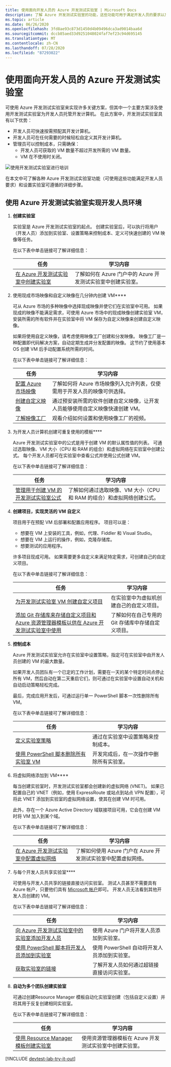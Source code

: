 ```yaml
---
title: 使用面向开发人员的 Azure 开发测试实验室 | Microsoft Docs
description: 了解 Azure 开发测试实验室的功能，这些功能可用于满足开发人员的要求以及可用于设置实验室的详细步骤。
ms.topic: article
ms.date: 06/26/2020
ms.openlocfilehash: 3fd8ae93c873d1450d4b09496dca3ad9014baa6d
ms.sourcegitcommit: dccb85aed33d9251048024faf7ef23c94d695145
ms.translationtype: MT
ms.contentlocale: zh-CN
ms.lasthandoff: 07/28/2020
ms.locfileid: "87293022"
---
```

# <a name="use-azure-devtest-labs-for-developers"></a>使用面向开发人员的 Azure 开发测试实验室
可使用 Azure 开发测试实验室来实现许多关键方案，但其中一个主要方案涉及使用开发测试实验室为开发人员托管开发计算机。 在此方案中，开发测试实验室具有以下优势：

- 开发人员可快速按需预配其开发计算机。
- 开发人员可在任何需要的时候轻松自定义其开发计算机。
- 管理员可以控制成本，只需确保：
  - 开发人员可获取的 VM 数量不超过开发所需的 VM 数量。
  - VM 在不使用时关闭。 

![使用开发测试实验室进行培训](./media/devtest-lab-developer-lab/devtest-lab-developer-lab.png)

在本文中可了解各种 Azure 开发测试实验室功能（可使用这些功能满足开发人员要求）和设置实验室可遵循的详细步骤。

## <a name="implementing-developer-environments-with-azure-devtest-labs"></a>使用 Azure 开发测试实验室实现开发人员环境
1. **创建实验室** 
   
    实验室是 Azure 开发测试实验室的起点。 创建实验室后，可以执行将用户（开发人员）添加到实验室、设置策略来控制成本、定义可快速创建的 VM 映像等任务。  
   
    在以下表中单击链接可了解详细信息：
   
   | 任务 | 学习内容 |
   | --- | --- |
   | [在 Azure 开发测试实验室中创建实验室](devtest-lab-create-lab.md) |了解如何在 Azure 门户中的 Azure 开发测试实验室中创建实验室。 |
2. 使用现成市场映像和自定义映像在几分钟内创建 VM**** 
   
    可从 Azure 市场的多种映像中选择现成映像并使它们在实验室中可用。 如果现成的映像不能满足需求，可使用 Azure 市场中的现成映像创建实验室 VM，安装所需的所有软件并在实验室中将 VM 保存为自定义映像来创建自定义映像。

    如果将使用自定义映像，请考虑使用映像工厂创建和分发映像。 映像工厂是一种配置即代码解决方案，自动定期生成并分发配置的映像。 这节约了使用基本 OS 创建 VM 后手动配置系统所需的时间。
  
    在以下表中单击链接可了解详细信息：
   
   | 任务 | 学习内容 |
   | --- | --- |
   | [配置 Azure 市场映像](devtest-lab-configure-marketplace-images.md) |了解如何将 Azure 市场映像列入允许列表，仅使需用于开发人员的映像可供选择。|
   | [创建自定义映像](devtest-lab-create-template.md) |通过预安装所需的软件创建自定义映像，让开发人员能够使用自定义映像快速创建 VM。|
   | [了解映像工厂](./devtest-lab-faq.md#blog-post) |观看介绍如何设置和使用映像工厂的视频。|

3. 为开发人员计算机创建可重复使用的模板**** 
   
    Azure 开发测试实验室中的公式是用于创建 VM 的默认属性值的列表。 可通过选取映像、VM 大小（CPU 和 RAM 的组合）和虚拟网络在实验室中创建公式。 每个开发人员都可在实验室中查看公式并使用公式创建 VM。 
   
    在以下表中单击链接可了解详细信息：
   
   | 任务 | 学习内容 |
   | --- | --- |
   | [管理用于创建 VM 的开发测试实验室公式](devtest-lab-manage-formulas.md) |了解如何通过选取映像、VM 大小（CPU 和 RAM 的组合）和虚拟网络创建公式。|

4. **创建项目，实现灵活的 VM 自定义**

   项目用于在预配 VM 后部署和配置应用程序。 项目可以是：

   - 想要在 VM 上安装的工具，例如，代理、Fiddler 和 Visual Studio。
   - 想要在 VM 上运行的操作，例如，克隆存储库。
   - 想要测试的应用程序。

   许多项目现成可用。 如果需要更多自定义来满足特定需求，可创建自己的自定义项目。

   在以下表中单击链接可了解详细信息：
   
   | 任务 | 学习内容 |
   | --- | --- |
   | [为开发测试实验室 VM 创建自定义项目](devtest-lab-artifact-author.md) |在实验室中为虚拟机创建自己的自定义项目。|
   | [添加 Git 存储库来存储自定义项目和 Azure 资源管理器模板以供在 Azure 开发测试实验室中使用](devtest-lab-add-artifact-repo.md) |了解如何在自己专用的 Git 存储库中存储自定义项目。|

5. **控制成本**
   
    Azure 开发测试实验室允许在实验室中设置策略，指定可在实验室中由开发人员创建的 VM 的最大数量。 
   
    如果开发人员团队有一个已定的工作计划，需要在一天的某个特定时间点停止所有 VM，然后自动在第二天重启它们，则可通过在实验室中设置自动关机和自动启动策略轻松完成。 
   
    最后，完成应用开发后，可通过运行单一 PowerShell 脚本一次性删除所有 VM。 
   
    在以下表中单击链接可了解详细信息：
   
   | 任务 | 学习内容 |
   | --- | --- |
   | [定义实验室策略](devtest-lab-set-lab-policy.md) |通过在实验室中设置策略来控制成本。 |
   | [使用 PowerShell 脚本删除所有实验室 VM](devtest-lab-faq.md#how-do-i-automate-the-process-of-deleting-all-the-vms-in-my-lab) |开发完成后，在一次操作中删除所有实验室。|

1. 将虚拟网络添加到 VM**** 
   
    每当创建实验室时，开发测试实验室都会创建新的虚拟网络 (VNET)。 如果已配置自己的 VNET（例如，使用 ExpressRoute 或站点到站点 VPN 配置），可将此 VNET 添加到实验室的虚拟网络设置，使其在创建 VM 时可用。

    此外，存在一个 Azure Active Directory 域联接项目可用，它会在创建 VM 时将 VM 加入到某个域。 
   
    在以下表中单击链接可了解详细信息：
   
   | 任务 | 学习内容 |
   | --- | --- |
   | [在 Azure 开发测试实验室中配置虚拟网络](devtest-lab-configure-vnet.md) |了解如何使用 Azure 门户在 Azure 开发测试实验室中配置虚拟网络。|

6. 与每个开发人员共享实验室****
   
    可使用与开发人员共享的链接直接访问实验室。 测试人员甚至不需要具有 Azure 帐户，只要他们具有 [Microsoft 帐户](devtest-lab-faq.md#what-is-a-microsoft-account)即可。 开发人员无法看到其他开发人员创建的 VM。  
   
    在以下表中单击链接可了解详细信息：
   
   | 任务 | 学习内容 |
   | --- | --- |
   | [向 Azure 开发测试实验室中的实验室添加开发人员](devtest-lab-add-devtest-user.md) |使用 Azure 门户将开发人员添加到实验室。|
   | [使用 PowerShell 脚本将开发人员添加到实验室](devtest-lab-add-devtest-user.md#add-an-external-user-to-a-lab-using-powershell) |使用 PowerShell 自动将开发人员添加到实验室。 |
   | [获取实验室的链接](devtest-lab-faq.md#how-do-i-share-a-direct-link-to-my-lab) |了解开发人员如何通过超链接直接访问实验室。|

7. **自动为多个团队创建实验室** 
   
    可通过创建Resource Manager 模板自动化实验室创建（包括自定义设置）并将其用于反复创建相同实验室。 
   
    在以下表中单击链接可了解详细信息：
   
   | 任务 | 学习内容 |
   | --- | --- |
   | [使用 Resource Manager 模板创建实验室](devtest-lab-faq.md#how-do-i-create-a-lab-from-a-resource-manager-template) |使用资源管理器模板在 Azure 开发测试实验室中创建实验室。 |

[!INCLUDE [devtest-lab-try-it-out](../../includes/devtest-lab-try-it-out.md)]
